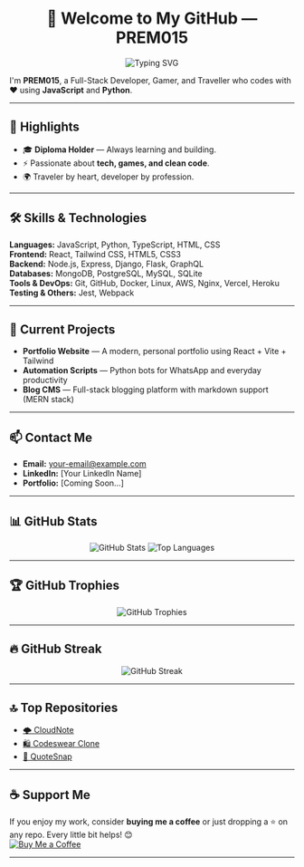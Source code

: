 <h1 align="center">👋 Welcome to My GitHub — PREM015</h1>

<p align="center">
  <img src="https://readme-typing-svg.demolab.com?font=Fira+Code&duration=3000&pause=500&color=F35626&width=435&lines=Full-Stack+Developer;JavaScript+%7C+Python+%7C+React;Traveller+%7C+Gamer+%7C+Linux+Lover;Open+Source+Contributor" alt="Typing SVG" />
</p>

I'm **PREM015**, a Full-Stack Developer, Gamer, and Traveller who codes with ❤️ using **JavaScript** and **Python**.

---

## 🌟 Highlights

- 🎓 **Diploma Holder** — Always learning and building.
- ⚡ Passionate about **tech, games, and clean code**.
- 🌍 Traveler by heart, developer by profession.

---

## 🛠️ Skills & Technologies

**Languages:** JavaScript, Python, TypeScript, HTML, CSS  
**Frontend:** React, Tailwind CSS, HTML5, CSS3  
**Backend:** Node.js, Express, Django, Flask, GraphQL  
**Databases:** MongoDB, PostgreSQL, MySQL, SQLite  
**Tools & DevOps:** Git, GitHub, Docker, Linux, AWS, Nginx, Vercel, Heroku  
**Testing & Others:** Jest, Webpack

---

## 🚀 Current Projects

- **Portfolio Website** — A modern, personal portfolio using React + Vite + Tailwind  
- **Automation Scripts** — Python bots for WhatsApp and everyday productivity  
- **Blog CMS** — Full-stack blogging platform with markdown support (MERN stack)  

---

## 📫 Contact Me

- **Email:** your-email@example.com  
- **LinkedIn:** [Your LinkedIn Name]  
- **Portfolio:** [Coming Soon...]

---

## 📊 GitHub Stats

<p align="center">
  <img src="https://github-readme-stats.vercel.app/api?username=PREM015&show_icons=true&theme=radical&hide_border=false" alt="GitHub Stats" />
  <img src="https://github-readme-stats.vercel.app/api/top-langs/?username=PREM015&layout=compact&theme=radical&hide_border=false" alt="Top Languages" />
</p>

---

## 🏆 GitHub Trophies

<p align="center">
  <img src="https://github-profile-trophy.vercel.app/?username=PREM015&theme=radical&no-bg=true&no-frame=true" alt="GitHub Trophies" />
</p>

---

## 🔥 GitHub Streak

<p align="center">
  <img src="https://streak-stats.demolab.com?user=PREM015&theme=radical&hide_border=false" alt="GitHub Streak" />
</p>

---

## 🔝 Top Repositories

- [🌩️ CloudNote](https://github.com/PREM015/cloudnote)  
- [🛍️ Codeswear Clone](https://github.com/PREM015/codeswear)  
- [📝 QuoteSnap](https://github.com/PREM015/quotesnap)

---

## ☕ Support Me

If you enjoy my work, consider **buying me a coffee** or just dropping a ⭐ on any repo. Every little bit helps! 😊  
[![Buy Me a Coffee](https://img.shields.io/badge/Buy%20Me%20a%20Coffee-%F0%9F%98%8A-orange?style=for-the-badge&logo=buymeacoffee&logoColor=white)](https://www.buymeacoffee.com/yourprofile)

---
